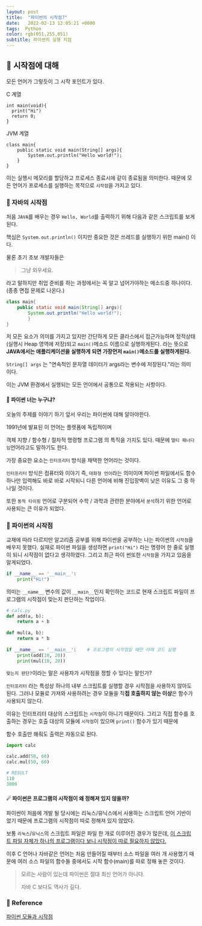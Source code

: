 ```yaml
---
layout: post
title:  "파이썬의 시작점?"
date:   2022-02-13 12:05:21 +0800
tags:  Python
color: rgb(051,255,051)
subtitle: 파이썬의 실행 지점 
--- 
```

## 🚀 시작점에 대해

모든 언어가 그렇듯이 그 시작 포인트가 있다.

C 계열
```shell
int main(void){
  print("Hi")
  return 0;
}
```

JVM 계열
```shell
class main{
    public static void main(String[] args){
        System.out.println("Hello world!");
    }
}
```
이는 실행시 메모리를 할당하고 프로세스 종료시에 같이 종료됨을 의미한다.
때문에 모든 언어가 프로세스를 실행하는 목적으로 `시작점`을 가지고 있다.

### 🌠 자바의 시작점

처음 `JAVA`를 배우는 경우 `Hello, World`를 출력하기 위해 다음과 같은 스크립트를 보게된다.

핵심은 `System.out.println()` 이지만 중요한 것은 쓰레드를 실행하기 위한 main() 이다.

물론 초기 초보 개발자들은

> 그냥 외우세요.

라고 말하지만 취업 준비를 하는 과정에서는 꼭 알고 넘어가야하는 메소드중 하나이다.(종종 면접 문제로 나온다.)

```java
class main{
    public static void main(String[] args){
        System.out.println("Hello world!");
        }
}
```
저 모든 요소가 의미를 가지고 있지만 간단하게
모든 클라스에서 접근가능하며 정적상태(실행시 Heap 영역에 저장)되고 `main()`메소드 이름으로 실행하게된다.
라는 뜻으로 **JAVA에서는 애플리케이션을 실행하게 되면 가장먼저 `main()`메소드를 실행하게된다.**

`String[] args` 는 "연속적인 문자열 데이터가 args라는 변수에 저장된다."라는 의미이다.

이는 JVM 환경에서 실행되는 모든 언어에서 공통으로 적용되는 사항이다.


#### 🌠 파이썬 너는 누구냐?

오늘의 주제를 이야기 하기 앞서 우리는 파이썬에 대해 알아야한다.

1991년에 발표된 이 언어는 플렛폼에 독립적이며

객체 지향 / 함수형 / 절차적 명령형 프로그램 의 특직을 가지도 있다. 때문에 `멀티 패너다임`언어라고도 말하기도 한다.

가장 중요한 요소는 `인터프리터` 방식을 채택한 언어라는 것이다.

`인터프리터` 방식은 컴퓨터와 이야기 즉, `대화형 언어`라는 의미이며 파이썬 파일에서도 함수 하나만 입력해도 
바로 바로 시작되니 다른 언어에 비해 진입장벽이 낮은 이유도 그 중 하나일 것이다.

또한 `동적 타이핑` 언어로 구분되어 수학 / 과학과 관련한 분야에서 `분석`하기 위한 언어로 사용되는 큰 이유가 되었다.

### 🌠 파이썬의 시작점

교재에 따라 다르지만 알고리즘 공부를 위해 파이썬을 공부하는 나는 파이썬의 `시작점`을 배우지 못했다.
실재로 파이썬 파일을 생성하면 `print("Hi")` 라는 명령어 한 줄로 실행이 되니 시작점이 없다고 생각하였다.
그리고 최근 파이 썬또한 `시작점`을 가지고 있음을 알게되었다.

```python
if __name__ == '__main__':
    print("Hi!")
```

의미는 `__name__` 변수의 값이 `__main__`인지 확인하는 코드로 
현재 스크립트 파일이 프로그램의 시작점이 맞는지 판단하는 작업이다. 

```python
# calc.py
def add(a, b):
    return a + b
 
def mul(a, b):
    return a * b
 
if __name__ == '__main__':    # 프로그램의 시작점일 때만 아래 코드 실행
    print(add(10, 20))
    print(mul(10, 20))
```
`맞는지 판단?`이라는 말은 사용자가 시작점을 정할 수 있다는 말인가?

`인터프리터` 라는 특성상 하나의 내부 스크립트를 실행할 경우 시작점을 사용하지 않아도 된다.
그러나 모듈로 가져와 사용하려는 경우 모듈을 직**접 호출하지 않는 이상**은 함수가 사용되지 않는다.

이유는 인터프리터 대상의 스크립트는 `시작점`이 아니기 때문이다.
그리고 직접 함수를 호출하는 경우는 호출 대상의 모듈에 `시작점`이 있으며 `print()` 함수가 있기 때문에

함수 호출만 해줘도 출력은 자동으로 된다.

```python
import calc

calc.add(50, 60)
calc.mul(50, 60)

# RESULT  
110
3000
```


#### ☄ 파이썬은 프로그램의 시작점이 왜 정해져 있지 않을까?

파이썬이 처음에 개발 될 당시에는 리눅스/유닉스에서 사용하는 스크립트 언어 기반이었기 때문에 
프로그램의 시작점이 따로 정해져 있지 않았다.

보통 `리눅스`/`유닉스`의 스크립트 파일은 파일 한 개로 이루어진 경우가 많은데, 
<u>이 스크립트 파일 자체가 하나의 프로그램이다 보니 시작점이 따로 필요하지 않았다.</u> 

이후 C 언어나 자바같은 언어는 처음 만들어질 때부터 소스 파일을 여러 개 사용했기 때문에 
여러 소스 파일의 함수들 중에서도 시작 함수(main)를 따로 정해 놓은 것이다.


> 모르는 사람이 있는데 파이썬은 절대 최신 언어가 아니다.
> 
> 자바 C 보다도 역사가 길다.

### 🧾 Reference
[파이썬 모듈과 시작점](https://dojang.io/mod/page/view.php?id=2448)


